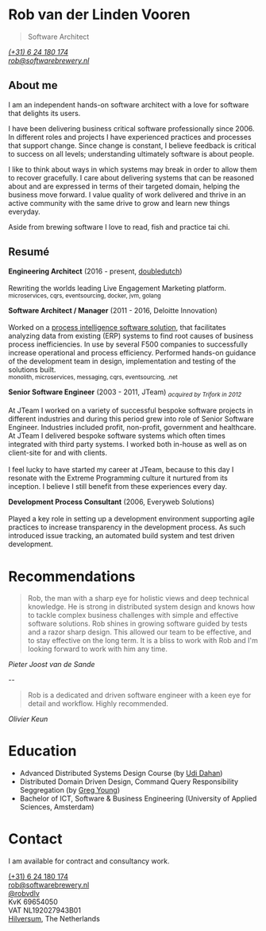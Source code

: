 # Rob van der Linden Vooren

> Software Architect

_[(+31) 6 24 180 174](tel:+31624180174)_<br/>
_[rob@softwarebrewery.nl](mailto:rob@softwarebrewery.nl)_<br/>

## About me
I am an independent hands-on software architect with a love for software that delights its users.

I have been delivering business critical software professionally since 2006. In different roles and projects I have experienced practices and processes that support change. Since change is constant, I believe feedback is critical to success on all levels; understanding ultimately software is about people.

I like to think about ways in which systems may break in order to allow them to recover gracefully. I care about delivering systems that can be reasoned about and are expressed in terms of their targeted domain, helping the business move forward. I value quality of work delivered and thrive in an active community with the same drive to grow and learn new things everyday.

Aside from brewing software I love to read, fish and practice tai chi.

## Resumé
**Engineering Architect** (2016 - present, [doubledutch](www.doubledutch.me))<br/><br/>
Rewriting the worlds leading Live Engagement Marketing platform.<br/>
<sub>microservices, cqrs, eventsourcing, docker, jvm, golang</sub>

**Software Architect / Manager** (2011 - 2016, Deloitte Innovation)<br/><br/>Worked on a [process intelligence software solution](https://www2.deloitte.com/nl/nl/pages/risk/solutions/process-x-ray.html), that facilitates analyzing data from existing (ERP) systems to find root causes of business process inefficiencies. In use by several F500 companies to successfully increase operational and process efficiency. Performed hands-on guidance of the development team in design, implementation and testing of the solutions built.<br/>
<sub>monolith, microservices, messaging, cqrs, eventsourcing, .net</sub>

**Senior Software Engineer** (2003 - 2011, JTeam) _<sub>acquired by Trifork in 2012</sub>_<br/><br/>At JTeam I worked on a variety of successful bespoke software projects in different industries and during this period grew into role of Senior Software Engineer. Industries included profit, non-profit, government and healthcare. At JTeam I delivered bespoke software systems which often times integrated with third party systems. I worked both in-house as well as on client-site for and with clients.<br/><br/>I feel lucky to have started my career at JTeam, because to this day I resonate with the Extreme Programming culture it nurtured from its inception. I believe I still benefit from these experiences every day.

**Development Process Consultant** (2006, Everyweb Solutions)<br/><br/>
Played a key role in setting up a development environment supporting agile practices to increase transparency in the development process. As such introduced issue tracking, an automated build system and test driven development.

# Recommendations
> Rob, the man with a sharp eye for holistic views and deep technical knowledge. He is strong in distributed system design and knows how to tackle complex business challenges with simple and effective software solutions. Rob shines in growing software guided by tests and a razor sharp design. This allowed our team to be effective, and to stay effective on the long term. It is a bliss to work with Rob and I'm looking forward to work with him any time.

_Pieter Joost van de Sande_

--

> Rob is a dedicated and driven software engineer with a keen eye for detail and workflow. Highly recommended.

 _Olivier Keun_

# Education
* Advanced Distributed Systems Design Course (by [Udi Dahan](http://udidahan.com))<br/>
* Distributed Domain Driven Design, Command Query Responsibility Seggregation (by [Greg Young](https://goodenoughsoftware.net))<br/>
* Bachelor of ICT, Software & Business Engineering (University of Applied Sciences, Amsterdam)

# Contact
I am available for contract and consultancy work.

[(+31) 6 24 180 174](tel:+31624180174)<br/>
[rob@softwarebrewery.nl](mailto:rob@softwarebrewery.nl)<br/>
[@robvdlv](https://twitter.com/robvdlv)<br/>
KvK 69654050<br/>
VAT NL192027943B01<br/>
[Hilversum](https://www.google.nl/maps/place/Hilversum), The Netherlands<br/>
<br/>
